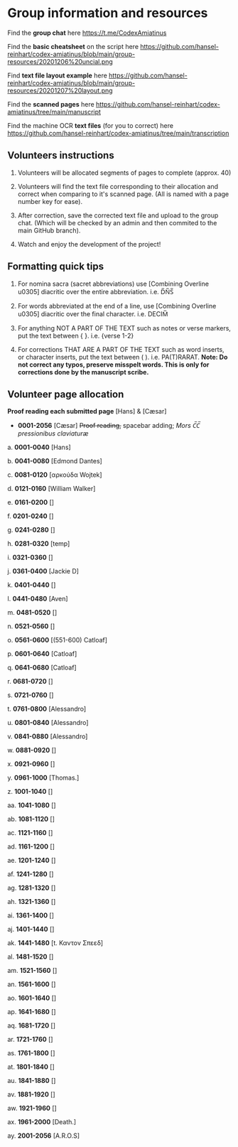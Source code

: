 # Group information and resources

Find the **group chat** here https://t.me/CodexAmiatinus

Find the **basic cheatsheet** on the script here https://github.com/hansel-reinhart/codex-amiatinus/blob/main/group-resources/20201206%20uncial.png

Find **text file layout example** here https://github.com/hansel-reinhart/codex-amiatinus/blob/main/group-resources/20201207%20layout.png

Find the **scanned pages** here https://github.com/hansel-reinhart/codex-amiatinus/tree/main/manuscript

Find the machine OCR **text files** (for you to correct) here https://github.com/hansel-reinhart/codex-amiatinus/tree/main/transcription

## Volunteers instructions

1. Volunteers will be allocated segments of pages to complete (approx. 40)

2. Volunteers will find the text file corresponding to their allocation and correct when comparing to it's scanned page. (All is named with a page number key for ease).

3. After correction, save the corrected text file and upload to the group chat. (Which will be checked by an admin and then commited to the main GitHub branch).

4. Watch and enjoy the development of the project!

## Formatting quick tips

1. For nomina sacra (sacret abbreviations) use [Combining Overline u0305] diacritic over the entire abbreviation. i.e. D̅N̅S̅

2. For words abbreviated at the end of a line, use [Combining Overline u0305] diacritic over the final character. i.e. DECIM̅

3. For anything NOT A PART OF THE TEXT such as notes or verse markers, put the text between { }. i.e. {verse 1-2}

4. For corrections THAT ARE A PART OF THE TEXT such as word inserts, or character inserts, put the text between ( ). i.e. PA(T)RARAT. **Note: Do not correct any typos, preserve misspelt words. This is only for corrections done by the manuscript scribe.**

## Volunteer page allocation

**Proof reading each submitted page** [Hans] & [Cæsar]

- **0001-2056** [Cæsar] ~~Proof reading,~~ spacebar adding; *Mors C̅C̅ pressionibus claviaturæ*

a. **0001-0040** [Hans]

b. **0041-0080** [Edmond Dantes]

c. **0081-0120** [αρκούδα Wojtek]

d. **0121-0160** [William Walker]

e. **0161-0200** []

f. **0201-0240** []

g. **0241-0280** []

h. **0281-0320** [temp]

i. **0321-0360** []

j. **0361-0400** [Jackie D]

k. **0401-0440** []

l. **0441-0480** [Aven]

m. **0481-0520** []

n. **0521-0560** []

o. **0561-0600** [(551-600) Catloaf]

p. **0601-0640** [Catloaf]

q. **0641-0680** [Catloaf]

r. **0681-0720** []

s. **0721-0760** []

t. **0761-0800** [Alessandro]

u. **0801-0840** [Alessandro]

v. **0841-0880** [Alessandro]

w. **0881-0920** []

x. **0921-0960** []

y. **0961-1000** [Thomas.]

z. **1001-1040** []

aa. **1041-1080** []

ab. **1081-1120** []

ac. **1121-1160** []

ad. **1161-1200** []

ae. **1201-1240** []

af. **1241-1280** []

ag. **1281-1320** []

ah. **1321-1360** []

ai. **1361-1400** []

aj. **1401-1440** []

ak. **1441-1480** [t. Καντον Σπεεδ]

al. **1481-1520** []

am. **1521-1560** []

an. **1561-1600** []

ao. **1601-1640** []

ap. **1641-1680** []

aq. **1681-1720** []

ar. **1721-1760** []

as. **1761-1800** []

at. **1801-1840** []

au. **1841-1880** []

av. **1881-1920** []

aw. **1921-1960** []

ax. **1961-2000** [Death.]

ay. **2001-2056** [A.R.O.S]
